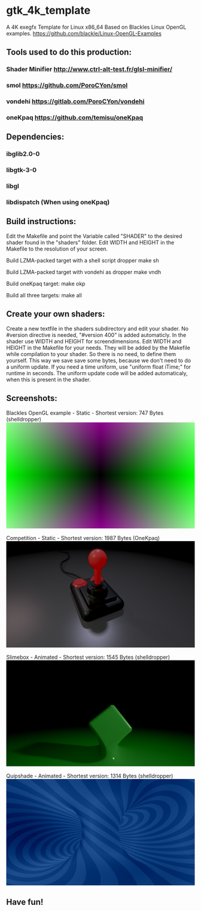 # gtk_4k_template

A 4K exegfx Template for Linux x86_64
Based on Blackles Linux OpenGL examples. https://github.com/blackle/Linux-OpenGL-Examples

## Tools used to do this production: 
### Shader Minifier http://www.ctrl-alt-test.fr/glsl-minifier/
### smol https://github.com/PoroCYon/smol
### vondehi https://gitlab.com/PoroCYon/vondehi
### oneKpaq https://github.com/temisu/oneKpaq

## Dependencies:
### ibglib2.0-0
### libgtk-3-0
### libgl
### libdispatch (When using oneKpaq)

## Build instructions:
Edit the Makefile and point the Variable called "SHADER" to the desired shader found in the "shaders" folder.
Edit WIDTH and HEIGHT in the Makefile to the resolution of your screen.

Build LZMA-packed target with a shell script dropper
  make sh
  
Build LZMA-packed target with vondehi as dropper
  make vndh
  
Build oneKpaq target:
  make okp
  
Build all three targets:
  make all
    
## Create your own shaders:
Create a new textfile in the shaders subdirectory and edit your shader. No #version directive is needed, "#version 400" is added automaticly. In the shader use WIDTH and HEIGHT for screendimensions. Edit WIDTH and HEIGHT in the Makefile for your needs. They will be added by the Makefile while compilation to your shader. So there is no need, to define them yourself. This way we save save some bytes, because we don't need to do a uniform update. If you need a time uniform, use "uniform float iTime;" for runtime in seconds. The uniform update code will be added automaticaly, when this is present in the shader.

## Screenshots:
Blackles OpenGL example - Static - Shortest version: 747 Bytes (shelldropper)
![blackle.png](screenshots/blackle.png)

Competition - Static - Shortest version: 1987 Bytes (OneKpaq)
![competition.png](screenshots/competition.png)

Slimebox - Animated - Shortest version: 1545 Bytes (shelldropper)
![slimebox.png](screenshots/slimebox.png)

Quipshade - Animated - Shortest version: 1314 Bytes (shelldropper)
![quipshade.png](screenshots/quipshade.png)

## Have fun!
